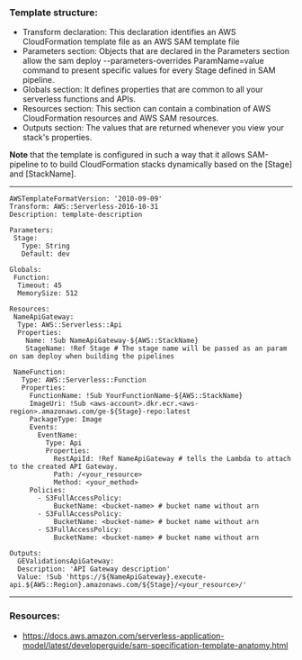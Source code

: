 
### Template structure:
- Transform declaration: This declaration identifies an AWS CloudFormation template file as an AWS SAM template file
- Parameters section: Objects that are declared in the Parameters section allow the sam deploy --parameters-overrides ParamName=value command to present specific values for every Stage defined in SAM pipeline. 
- Globals section: It defines properties that are common to all your serverless functions and APIs. 
- Resources section: This section can contain a combination of AWS CloudFormation resources and AWS SAM resources.
- Outputs section: The values that are returned whenever you view your stack's properties.

**Note** that the template is configured in such a way that it allows SAM-pipeline to to build CloudFormation stacks dynamically based on the [Stage] and [StackName].

-------------------------------------------------------------------------------------------------------------------------------------------------
```
AWSTemplateFormatVersion: '2010-09-09'
Transform: AWS::Serverless-2016-10-31
Description: template-description

Parameters:
 Stage:
   Type: String
   Default: dev

Globals:
 Function:
  Timeout: 45
  MemorySize: 512

Resources:
 NameApiGateway:
  Type: AWS::Serverless::Api
  Properties:
    Name: !Sub NameApiGateway-${AWS::StackName}
    StageName: !Ref Stage # The stage name will be passed as an param on sam deploy when building the pipelines

 NameFunction:
   Type: AWS::Serverless::Function
   Properties:
     FunctionName: !Sub YourFunctionName-${AWS::StackName}
     ImageUri: !Sub <aws-account>.dkr.ecr.<aws-region>.amazonaws.com/ge-${Stage}-repo:latest
     PackageType: Image
     Events:
       EventName:
         Type: Api
         Properties:
           RestApiId: !Ref NameApiGateway # tells the Lambda to attach to the created API Gateway.
           Path: /<your_resource>
           Method: <your_method>
     Policies:
       - S3FullAccessPolicy:
           BucketName: <bucket-name> # bucket name without arn
       - S3FullAccessPolicy:
           BucketName: <bucket-name> # bucket name without arn
       - S3FullAccessPolicy:
           BucketName: <bucket-name> # bucket name without arn

Outputs:
  GEValidationsApiGateway:
  Description: 'API Gateway description'
  Value: !Sub 'https://${NameApiGateway}.execute-api.${AWS::Region}.amazonaws.com/${Stage}/<your_resource>/'
```
----------------------------------------------------------------------------------------------------------------------------------------------------------

### Resources:
- https://docs.aws.amazon.com/serverless-application-model/latest/developerguide/sam-specification-template-anatomy.html

